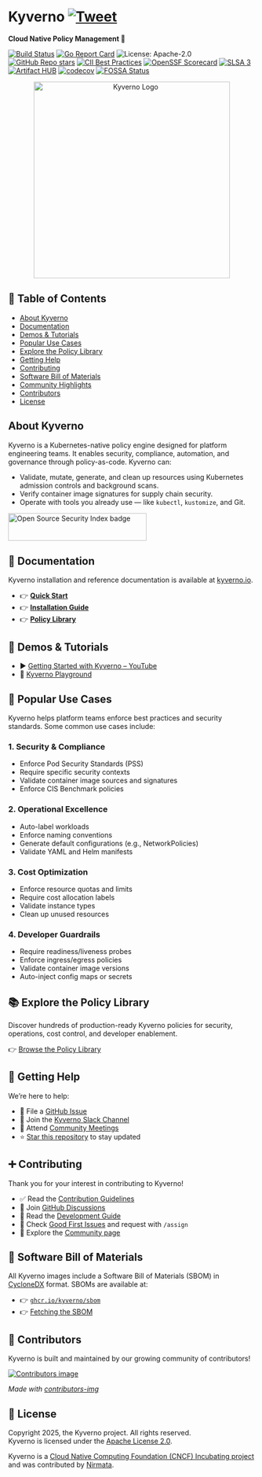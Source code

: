 <!--
helloworld
Copyright 2025 The Kyverno Authors

Licensed under the Apache License, Version 2.0 (the "License");
you may not use this file except in compliance with the License.
You may obtain a copy of the License at

    http://www.apache.org/licenses/LICENSE-2.0

Unless required by applicable law or agreed to in writing, software
distributed under the License is distributed on an "AS IS" BASIS,
WITHOUT WARRANTIES OR CONDITIONS OF ANY KIND, either express or implied.
See the License for the specific language governing permissions and
limitations under the License.
-->

# Kyverno [![Tweet](https://img.shields.io/twitter/url/http/shields.io.svg?style=social)](https://twitter.com/intent/tweet?text=Cloud%20Native%20Policy%20Management.%20No%20new%20language%20required%1&url=https://github.com/kyverno/kyverno/&hashtags=kubernetes,devops)

**Cloud Native Policy Management 🎉**

[![Build Status](https://github.com/kyverno/kyverno/actions/workflows/test.yml/badge.svg)](https://github.com/kyverno/kyverno/actions)
[![Go Report Card](https://goreportcard.com/badge/github.com/kyverno/kyverno)](https://goreportcard.com/report/github.com/kyverno/kyverno)
![License: Apache-2.0](https://img.shields.io/github/license/kyverno/kyverno?color=blue)
[![GitHub Repo stars](https://img.shields.io/github/stars/kyverno/kyverno)](https://github.com/kyverno/kyverno/stargazers)
[![CII Best Practices](https://bestpractices.coreinfrastructure.org/projects/5327/badge)](https://bestpractices.coreinfrastructure.org/projects/5327)
[![OpenSSF Scorecard](https://api.securityscorecards.dev/projects/github.com/kyverno/kyverno/badge)](https://securityscorecards.dev/viewer/?uri=github.com/kyverno/kyverno)
[![SLSA 3](https://slsa.dev/images/gh-badge-level3.svg)](https://slsa.dev)
[![Artifact HUB](https://img.shields.io/endpoint?url=https://artifacthub.io/badge/repository/kyverno)](https://artifacthub.io/packages/search?repo=kyverno)
[![codecov](https://codecov.io/gh/kyverno/kyverno/branch/main/graph/badge.svg)](https://app.codecov.io/gh/kyverno/kyverno/branch/main)
[![FOSSA Status](https://app.fossa.com/api/projects/git%2Bgithub.com%2Fkyverno%2Fkyverno.svg?type=shield)](https://app.fossa.com/projects/git%2Bgithub.com%2Fkyverno%2Fkyverno?ref=badge_shield)

<p align="center"><a href="https://kyverno.io" rel="kyverno.io"><img src="img/Kyverno_Horizontal.png" alt="Kyverno Logo" width="400"></a></p>

## 📑 Table of Contents

- [About Kyverno](#about-kyverno)
- [Documentation](#-documentation)
- [Demos & Tutorials](#-demos--tutorials)
- [Popular Use Cases](#-popular-use-cases)
- [Explore the Policy Library](#-explore-the-policy-library)
- [Getting Help](#-getting-help)
- [Contributing](#-contributing)
- [Software Bill of Materials](#software-bill-of-materials)
- [Community Highlights](#-community-highlights)
- [Contributors](#contributors)
- [License](#license)

## About Kyverno

Kyverno is a Kubernetes-native policy engine designed for platform engineering teams. It enables security, compliance, automation, and governance through policy-as-code. Kyverno can:

- Validate, mutate, generate, and clean up resources using Kubernetes admission controls and background scans.
- Verify container image signatures for supply chain security.
- Operate with tools you already use — like `kubectl`, `kustomize`, and Git.

<a href="https://opensourcesecurityindex.io/" target="_blank" rel="noopener">
  <img src="https://opensourcesecurityindex.io/badge.svg" alt="Open Source Security Index badge" width="282" height="56" />
</a>

## 📙 Documentation

Kyverno installation and reference documentation is available at [kyverno.io](https://kyverno.io).

- 👉 **[Quick Start](https://kyverno.io/docs/introduction/#quick-start)**
- 👉 **[Installation Guide](https://kyverno.io/docs/installation/)**
- 👉 **[Policy Library](https://kyverno.io/policies/)**

## 🎥 Demos & Tutorials

- ▶️ [Getting Started with Kyverno – YouTube](https://www.youtube.com/results?search_query=kyverno+tutorial)
- 🧪 [Kyverno Playground](https://playground.kyverno.io/)

## 🎯 Popular Use Cases

Kyverno helps platform teams enforce best practices and security standards. Some common use cases include:

### 1. **Security & Compliance**
- Enforce Pod Security Standards (PSS)
- Require specific security contexts
- Validate container image sources and signatures
- Enforce CIS Benchmark policies

### 2. **Operational Excellence**
- Auto-label workloads
- Enforce naming conventions
- Generate default configurations (e.g., NetworkPolicies)
- Validate YAML and Helm manifests

### 3. **Cost Optimization**
- Enforce resource quotas and limits
- Require cost allocation labels
- Validate instance types
- Clean up unused resources

### 4. **Developer Guardrails**
- Require readiness/liveness probes
- Enforce ingress/egress policies
- Validate container image versions
- Auto-inject config maps or secrets

## 📚 Explore the Policy Library

Discover hundreds of production-ready Kyverno policies for security, operations, cost control, and developer enablement.

👉 [Browse the Policy Library](https://kyverno.io/policies/)

## 🙋 Getting Help

We’re here to help:

- 🐞 File a [GitHub Issue](https://github.com/kyverno/kyverno/issues)
- 💬 Join the [Kyverno Slack Channel](https://slack.k8s.io/#kyverno)
- 📅 Attend [Community Meetings](https://kyverno.io/community/#community-meetings)
- ⭐️ [Star this repository](https://github.com/kyverno/kyverno/stargazers) to stay updated

## ➕ Contributing

Thank you for your interest in contributing to Kyverno!

- ✅ Read the [Contribution Guidelines](/CONTRIBUTING.md)
- 🧵 Join [GitHub Discussions](https://github.com/kyverno/kyverno/discussions)
- 📖 Read the [Development Guide](/DEVELOPMENT.md)
- 🏁 Check [Good First Issues](https://github.com/kyverno/kyverno/labels/good%20first%20issue) and request with `/assign`
- 🌱 Explore the [Community page](https://kyverno.io/community/)

## 🧾 Software Bill of Materials

All Kyverno images include a Software Bill of Materials (SBOM) in [CycloneDX](https://cyclonedx.org/) format. SBOMs are available at:

- 👉 [`ghcr.io/kyverno/sbom`](https://github.com/orgs/kyverno/packages?tab=packages&q=sbom)
- 👉 [Fetching the SBOM](https://kyverno.io/docs/security/#fetching-the-sbom-for-kyverno)

## 👥 Contributors

Kyverno is built and maintained by our growing community of contributors!

<a href="https://github.com/kyverno/kyverno/graphs/contributors">
  <img src="https://contrib.rocks/image?repo=kyverno/kyverno" alt="Contributors image" />
</a>

_Made with [contributors-img](https://contrib.rocks)_

## 📄 License

Copyright 2025, the Kyverno project. All rights reserved.  
Kyverno is licensed under the [Apache License 2.0](LICENSE).

Kyverno is a [Cloud Native Computing Foundation (CNCF) Incubating project](https://www.cncf.io/projects/) and was contributed by [Nirmata](https://nirmata.com/?utm_source=github&utm_medium=repository).
